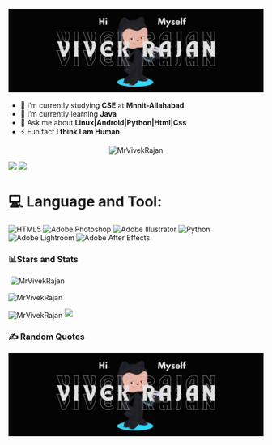 [![Banner](https://github.com/MrVivekRajan/MrVivekRajan/blob/main/github.png?raw=true)](https://github.com/MrVivekRajan)

- 🔭 I’m currently studying **CSE** at **Mnnit-Allahabad**
- 🌱 I’m currently learning **Java**
- 💬 Ask me about **Linux|Android|Python|Html|Css**
- ⚡ Fun fact **I think I am Human**

<p align="center"> <img src="https://visitcount.itsvg.in/api?id=MrVivekRajan&label=Profile%20Views&color=3&icon=0&pretty=true" alt="MrVivekRajan" /> </p>

<div> <a href="https://github.com/MrVivekRajan" target="_blank"><img src="https://img.shields.io/badge/GitHub-100000?style=for-the-badge&logo=github&logoColor=white" target="_blank"></a>
<a href = "mailto:mistervivek01@gmail.com"><img src="https://img.shields.io/badge/-Gmail-%23333?style=for-the-badge&logo=gmail&logoColor=white" target="_blank"></a>
</div>

# 💻 Language and Tool:
![HTML5](https://img.shields.io/badge/html5-cc241d.svg?style=flat-square&logo=html5&logoColor=white) ![Adobe Photoshop](https://img.shields.io/badge/adobe%20photoshop-123499.svg?style=flat-square&logo=adobe%20photoshop&logoColor=white) ![Adobe Illustrator](https://img.shields.io/badge/adobe%20illustrator-2e3440.svg?style=flat-square&logo=adobe%20illustrator&logoColor=white) ![Python](https://img.shields.io/badge/python-016764?style=flat-square&logo=python&logoColor=ffdd54) ![Adobe Lightroom](https://img.shields.io/badge/Adobe%20Lightroom-1c96c5.svg?style=flat-square&logo=Adobe%20Lightroom&logoColor=white) ![Adobe After Effects](https://img.shields.io/badge/Adobe%20After%20Effects-653780.svg?style=flat-square&logo=Adobe%20After%20Effects&logoColor=white)

<h3 align="left">📊Stars and Stats</h3>
<p>&nbsp;<img align="center" height="180em" src="https://github-readme-stats.vercel.app/api?username=MrVivekRajan&show_icons=true&locale=en&theme=blue-green" alt="MrVivekRajan" /></p>

<p><img align="center" height="180em" src="https://github-readme-streak-stats.herokuapp.com/?user=MrVivekRajan&theme=blue-green" alt="MrVivekRajan" /></p>
<img align="center" height="180em" src="https://github-readme-stats.vercel.app/api/top-langs/?username=MrVivekRajan&layout=compact&theme=blue-green" alt=MrVivekRajan />

<img src="https://user-images.githubusercontent.com/73097560/115834477-dbab4500-a447-11eb-908a-139a6edaec5c.gif">

### ✍️ Random Quotes
[![Footer](https://github.com/MrVivekRajan/MrVivekRajan/blob/main/github.png?raw=true)](https://github.com/MrVivekRajan)
